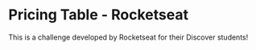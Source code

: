 # Pricing Table - Rocketseat

This is a challenge developed by Rocketseat for their Discover students!
